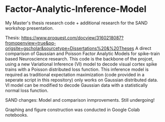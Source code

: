 # Factor-Analytic-Inference-Model
My Master's thesis research code + additional research for the SAND workshop presentation.

Thesis: https://www.proquest.com/docview/3160218087?fromopenview=true&pq-origsite=gscholar&sourcetype=Dissertations%20&%20Theses
A direct comparison of Gaussian and Poisson Factor Analytic Models for spike-train based Neuroscience research. This code is the backbone of the projcet, using a new Variational Inference (VI) model to decode visual cortex spike trains with a Poisson distributed loss function. This inference model is required as traditional expectation maximization (code provided in a seperate script in this repository) only works on Gaussian distributed data. VI model can be modified to decode Gaussian data with a statistically normal loss function. 

SAND changes: Model and comparison inmprovements. Still undergoing!

Graphing and figure construction was conducted in Google Colab notebooks.
